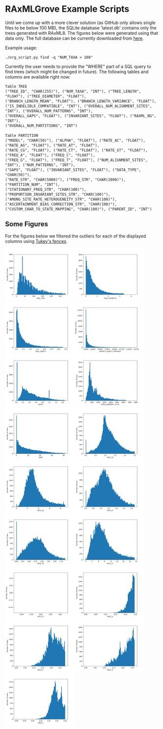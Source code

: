 # RAxMLGrove Example Scripts

Until we come up with a more clever solution (as GitHub only allows single files to be below 100 MB), the SQLite database 'latest.db' contains only the trees generated with RAxML8. 
The figures below were generated using that data only. The full database can be currently downloaded from [here](https://drive.google.com/file/d/1ucf2smX9XUdiOOgYP-GQ6COcYR-ujZaH/view?usp=sharing).


Example usage:
```
./org_script.py find -q "NUM_TAXA > 100"
```
Currently the user needs to provide the "WHERE" part of a SQL query to find trees (which might be changed in future). The following tables and columns are available right now:
```
Table TREE
("TREE_ID", "CHAR(255)"), ("NUM_TAXA", "INT"), ("TREE_LENGTH", "FLOAT"), ("TREE_DIAMETER", "FLOAT"),
("BRANCH_LENGTH_MEAN", "FLOAT"), ("BRANCH_LENGTH_VARIANCE", "FLOAT"),
("IS_INDELIBLE_COMPATIBLE", "INT"), ("OVERALL_NUM_ALIGNMENT_SITES", "INT"), ("OVERALL_NUM_PATTERNS", "INT"),
("OVERALL_GAPS", "FLOAT"), ("INVARIANT_SITES", "FLOAT"), ("RAXML_NG", "INT"),
("OVERALL_NUM_PARTITIONS", "INT")

Table PARTITION
("MODEL", "CHAR(50)"), ("ALPHA", "FLOAT"), ("RATE_AC", "FLOAT"), ("RATE_AG", "FLOAT"), ("RATE_AT", "FLOAT"),
("RATE_CG", "FLOAT"), ("RATE_CT", "FLOAT"), ("RATE_GT", "FLOAT"), ("FREQ_A", "FLOAT"), ("FREQ_C", "FLOAT"),
("FREQ_G", "FLOAT"), ("FREQ_T", "FLOAT"), ("NUM_ALIGNMENT_SITES", "INT"), ("NUM_PATTERNS", "INT"),
("GAPS", "FLOAT"), ("INVARIANT_SITES", "FLOAT"), ("DATA_TYPE", "CHAR(50)"),
("RATE_STR", "CHAR(5000)"), ("FREQ_STR", "CHAR(2000)"), ("PARTITION_NUM", "INT"),
("STATIONARY_FREQ_STR", "CHAR(100)"), ("PROPORTION_INVARIANT_SITES_STR", "CHAR(100)"),
("AMONG_SITE_RATE_HETEROGENEITY_STR", "CHAR(100)"), ("ASCERTAINMENT_BIAS_CORRECTION_STR", "CHAR(100)"),
("CUSTOM_CHAR_TO_STATE_MAPPING", "CHAR(100)"), ("PARENT_ID", "INT")
```


## Some Figures
For the figures below we filtered the outliers for each of the displayed columns using [Tukey's fences](https://en.wikipedia.org/wiki/Outlier#Tukey's_fences).

<img src="./figures/test_NUM_TAXA.png" width="45%"></img><img src="./figures/test_TREE_DIAMETER.png" width="45%"></img><img src="./figures/test_TREE_LENGTH.png" width="45%"></img><img src="./figures/test_BRANCH_LENGTH_VARIANCE.png" width="45%"></img><img src="./figures/test_ALPHA.png" width="45%"></img><img src="./figures/test_NUM_ALIGNMENT_SITES.png" width="45%"></img><img src="./figures/test_GAPS.png" width="45%"></img><img src="./figures/test_RATE_AC.png" width="45%"></img><img src="./figures/test_RATE_AG.png" width="45%"></img><img src="./figures/test_RATE_AT.png" width="45%"></img><img src="./figures/test_RATE_CG.png" width="45%"></img><img src="./figures/test_RATE_CT.png" width="45%"></img><img src="./figures/test_RATE_GT.png" width="45%"></img><img src="./figures/test_FREQ_A.png" width="45%"></img><img src="./figures/test_FREQ_C.png" width="45%"></img><img src="./figures/test_FREQ_G.png" width="45%"></img><img src="./figures/test_FREQ_T.png" width="45%"></img>
